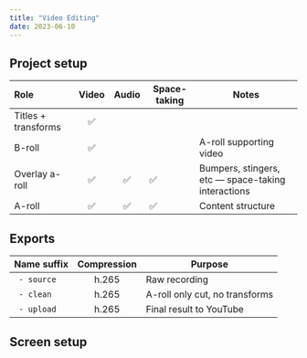 ```yaml
---
title: "Video Editing"
date: 2023-06-10
---
```


## Project setup

| Role                | Video | Audio | Space-taking | Notes                                              |
| :------------------ | :---: | :---: | ------------ | -------------------------------------------------- |
| Titles + transforms |  ✅   |       |              |                                                    |
| B-roll              |  ✅   |       |              | A-roll supporting video                            |
| Overlay a-roll      |  ✅   |  ✅   | ✅           | Bumpers, stingers, etc — space-taking interactions |
| A-roll              |  ✅   |  ✅   | ✅           | Content structure                                  |

## Exports

| Name suffix | Compression | Purpose                        |
| :---------- | :---------: | ------------------------------ |
| ` - source` |    h.265    | Raw recording                  |
| ` - clean`  |    h.265    | A-roll only cut, no transforms |
| ` - upload` |    h.265    | Final result to YouTube        |


## Screen setup

